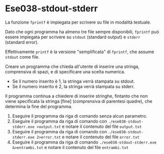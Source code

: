 # Ese038-stdout-stderr

La funzione `fprintf` è impiegata per scrivere su file in modalità testuale.

Dato che ogni programma ha almeno tre file sempre disponibili, `fprintf` può essere
impiegata per scrivere su `stdout` (standard output) e `stderr` (standard error).

Effettivamente `printf` è la versione "semplificata" di `fprintf`, che assume `stdout`
come file.

Creare un programma che chieda all'utente di inserire una stringa, comprensiva di spazi,
e di specificare una scelta numerica.

- Se il numero inserito è 1, la stringa verrà stampata su stdout.
- Se il numero inserito è 2, la stringa verrà stampata su stderr.

Il programma continua a chiedere di inserire stringhe, fintanto che non viene
specificata la stringa \[fine\] (comprensiva di parentesi quadre), che determina la fine
del programma.

1. Eseguire il programma da riga di comando senza alcun parametro.
2. Eseguire il programma da riga di comando con `./ese038-stdout-stderr.exe >output.txt`
e notare il contenuto del file `output.txt`
3. Eseguire il programma da riga di comando con `./ese038-stdout-stderr.exe 2>error.txt`
e notare il contenuto del file `error.txt`
4. Eseguire il programma da riga di comando `./ese038-stdout-stderr.exe &>entrambi.txt`
e notare il contenuto del file `entrambi.txt`
